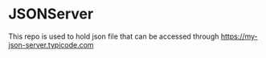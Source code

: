 # JSONServer
This repo is used to hold json file that can be accessed through https://my-json-server.typicode.com
